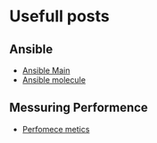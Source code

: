 
# Usefull posts
## Ansible 
* [Ansible Main](/ansible/Ansible)
* [Ansible molecule](/ansible/ansible_molecule)
## Messuring Performence
* [Perfomece metics](/Linux/Kernel/performens_tools/metrics/)
